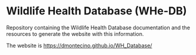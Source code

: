 # Wildlife Health Database (WHe-DB)

Repository containing the Wildlife Health Database documentation and the resources to 
generate the website with this information.

The website is https://dmontecino.github.io/WH_Database/
